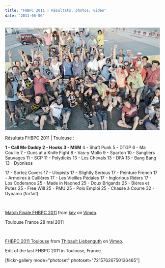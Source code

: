 ```yaml
---
title: "FHBPC 2011 | Résultats, photos, vidéo"
date: "2011-06-06"
---
```


[![](images/fhbpc2011.jpg "fhbpc2011")](http://www.guidoline.com/wp-content/uploads/2011/06/fhbpc2011.jpg)

Résultats FHBPC 2011 | Toulouse :

**1 - Call Me Daddy 2 - Hooks 3 - MSM** 4 - Shaft Punk 5 - DTGP 6 - Ma Couille 7 - Guns at a Knife Fight 8 - Vas-y Mollo 9 - Sparton 10 - Sangliers Sauvages 11 - SCP 11 - Polydicks 13 - Les Chevals 13 - DFA 13 - Bang Bang 13 - Dyonisos

17 - Sortez Covers 17 - Utopists 17 - Slightly Serious 17 - Peinture French 17 - Armoires à Cuillères 17 - Les Vieilles Pédales 17 - Inglorious Riders 17 - Los Coderanos 25 - Made in Naoned 25 - Doux Brigands 25 - Bières et Putes 25 - Free Will 25 - PMU 25 - Polo Emploi 25 - Chasse à Courre 32 - Dynamo (forfait)

 

[Match Finale FHBPC 2011](http://vimeo.com/24695241) from [kev](http://vimeo.com/kwalsh) on [Vimeo](http://vimeo.com).

Toulouse France 28 mai 2011

 

[FHBPC 2011 Toulouse](http://vimeo.com/24710308) from [Thibault Liebenguth](http://vimeo.com/user566112) on [Vimeo](http://vimeo.com).

Edit of the last FHBPC 2011 in Toulouse, France.

\[flickr-gallery mode="photoset" photoset="72157626750136485"\]
